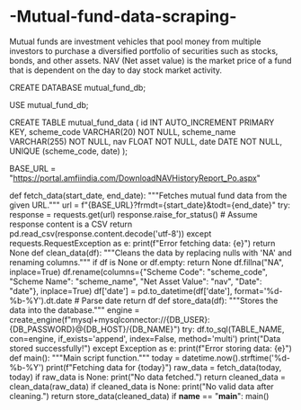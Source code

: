# -Mutual-fund-data-scraping-
Mutual funds are investment vehicles that pool money from multiple investors to purchase a diversified portfolio of securities such as stocks, bonds, and other assets. NAV (Net asset value) is the market price of a fund that is dependent on the day to day stock market activity.


CREATE DATABASE mutual_fund_db;

USE mutual_fund_db;

CREATE TABLE mutual_fund_data (
    id INT AUTO_INCREMENT PRIMARY KEY,
    scheme_code VARCHAR(20) NOT NULL,
    scheme_name VARCHAR(255) NOT NULL,
    nav FLOAT NOT NULL,
    date DATE NOT NULL,
    UNIQUE (scheme_code, date)
);

BASE_URL = "https://portal.amfiindia.com/DownloadNAVHistoryReport_Po.aspx"

def fetch_data(start_date, end_date):
    """Fetches mutual fund data from the given URL."""
    url = f"{BASE_URL}?frmdt={start_date}&todt={end_date}"
    try:
        response = requests.get(url)
        response.raise_for_status()
        # Assume response content is a CSV
        return pd.read_csv(response.content.decode('utf-8'))
    except requests.RequestException as e:
        print(f"Error fetching data: {e}")
        return None
def clean_data(df):
    """Cleans the data by replacing nulls with 'NA' and renaming columns."""
    if df is None or df.empty:
        return None
    df.fillna("NA", inplace=True)
    df.rename(columns={"Scheme Code": "scheme_code", "Scheme Name": "scheme_name", "Net Asset Value": "nav", "Date": "date"}, inplace=True)
    df['date'] = pd.to_datetime(df['date'], format='%d-%b-%Y').dt.date  # Parse date
    return df
def store_data(df):
    """Stores the data into the database."""
    engine = create_engine(f"mysql+mysqlconnector://{DB_USER}:{DB_PASSWORD}@{DB_HOST}/{DB_NAME}")
    try:
        df.to_sql(TABLE_NAME, con=engine, if_exists='append', index=False, method='multi')
        print("Data stored successfully!")
    except Exception as e:
        print(f"Error storing data: {e}")
def main():
    """Main script function."""
    today = datetime.now().strftime('%d-%b-%Y')
    print(f"Fetching data for {today}")
     raw_data = fetch_data(today, today)
    if raw_data is None:
        print("No data fetched.")
        return
cleaned_data = clean_data(raw_data)
    if cleaned_data is None:
        print("No valid data after cleaning.")
        return
    store_data(cleaned_data)
if __name__ == "__main__":
    main()
